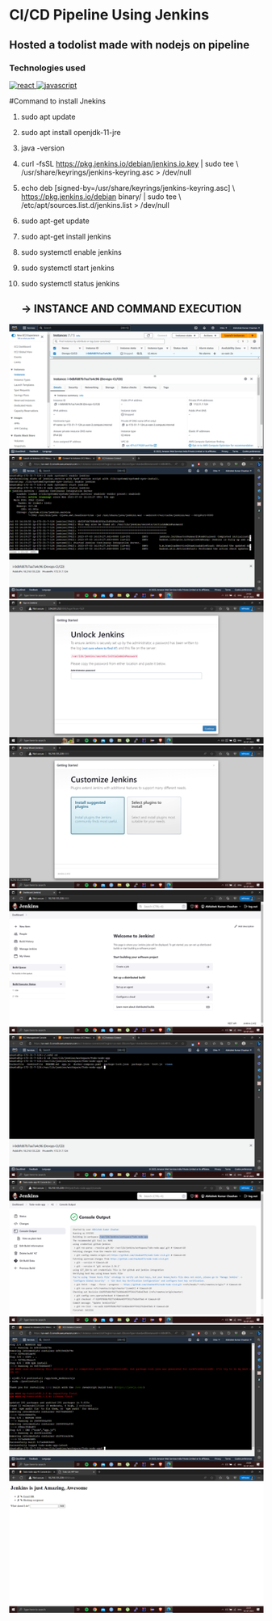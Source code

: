 # CI/CD Pipeline Using Jenkins
## Hosted a todolist made with nodejs on pipeline

### Technologies used

<a href="https://reactjs.org/" target="_blank" rel="noreferrer"> <img src="https://www.jenkins.io/images/logos/cambridge/cambridge.png" alt="react" width="40" height="40"/> </a>
<a href="https://developer.mozilla.org/en-US/docs/Web/JavaScript" target="_blank" rel="noreferrer"> <img src="https://upload.wikimedia.org/wikipedia/commons/thumb/9/93/Amazon_Web_Services_Logo.svg/768px-Amazon_Web_Services_Logo.svg.png?20170912170050" alt="javascript" width="40" height="40"/> </a>

#Command to install Jnekins
1.  sudo apt update
2.  sudo apt install openjdk-11-jre
3.  java -version
4.  curl -fsSL https://pkg.jenkins.io/debian/jenkins.io.key | sudo tee \   /usr/share/keyrings/jenkins-keyring.asc > /dev/null
5.  echo deb [signed-by=/usr/share/keyrings/jenkins-keyring.asc] \   https://pkg.jenkins.io/debian binary/ | sudo tee \   /etc/apt/sources.list.d/jenkins.list > /dev/null
6.  sudo apt-get update
7.  sudo apt-get install jenkins
8.  sudo systemctl enable jenkins
9.  sudo systemctl start jenkins
10. sudo systemctl status jenkins

     <h2> -> INSTANCE AND COMMAND EXECUTION </h2>
    
![Screenshot (128)](https://github.com/chauhan971/Jenkins-CI-CD/blob/main/AWS.PNG)
![Screenshot (128)](https://github.com/chauhan971/Jenkins-CI-CD/blob/main/status.png)
![Screenshot (128)](https://github.com/chauhan971/Jenkins-CI-CD/blob/main/jenkins.png)
![Screenshot (128)](https://github.com/chauhan971/Jenkins-CI-CD/blob/main/install1.png)
![Screenshot (128)](https://github.com/chauhan971/Jenkins-CI-CD/blob/main/jenkinsui.png)
![Screenshot (128)](https://github.com/chauhan971/Jenkins-CI-CD/blob/main/file.png)
![Screenshot (128)](https://github.com/chauhan971/Jenkins-CI-CD/blob/main/pipeline%20running.png)
![Screenshot (128)](https://github.com/chauhan971/Jenkins-CI-CD/blob/main/automation.png)
![Screenshot (128)](https://github.com/chauhan971/Jenkins-CI-CD/blob/main/todo-list.png)



